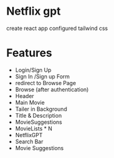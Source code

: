 # Netflix gpt
create react app
configured tailwind css


# Features
- Login/Sign Up
- Sign In /Sign up Form
- redirect to Browse Page
- Browse (after authentication)
- Header
- Main Movie
- Tailer in Background
- Title & Description
- MovieSuggestions
- MovieLists * N
- NetflixGPT
- Search Bar
- Movie Suggestions

